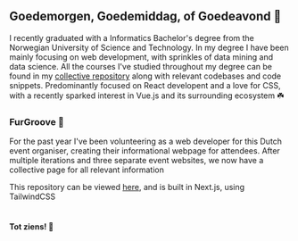 ## Goedemorgen, Goedemiddag, of Goedeavond 🤝

I recently graduated with a Informatics Bachelor's degree from the Norwegian University of Science and Technology. In my degree I have been mainly focusing on web development, with sprinkles of data mining and data science. All the courses I've studied throughout my degree can be found in my [collective repository](https://github.com/Furdook/NTNU) along with relevant codebases and code snippets. Predominantly focused on React developent and a love for CSS, with a recently sparked interest in Vue.js and its surrounding ecosystem ☘️


### FurGroove 🦊
For the past year I've been volunteering as a web developer for this Dutch event organiser, creating their informational webpage for attendees. After multiple iterations and three separate event websites, we now have a collective page for all relevant information

This repository can be viewed [here](https://github.com/Furdook/furgroove), and is built in Next.js, using TailwindCSS
<br/>
<br/>
#### Tot ziens! 👋

<!--
**Furdook/furdook** is a ✨ _special_ ✨ repository because its `README.md` (this file) appears on your GitHub profile.

Here are some ideas to get you started:

- 🔭 I’m currently working on ...
- 🌱 I’m currently learning ...
- 👯 I’m looking to collaborate on ...
- 🤔 I’m looking for help with ...
- 💬 Ask me about ...
- 📫 How to reach me: ...
- 😄 Pronouns: ...
- ⚡ Fun fact: ...
-->
